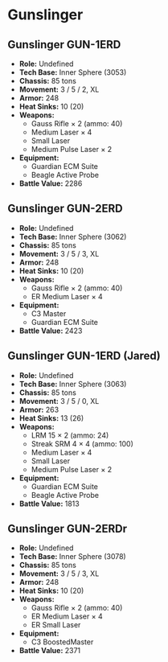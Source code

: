 # Gunslinger
## Gunslinger GUN-1ERD
- **Role:** Undefined
- **Tech Base:** Inner Sphere (3053)
- **Chassis:** 85 tons
- **Movement:** 3 / 5 / 2, XL
- **Armor:** 248
- **Heat Sinks:** 10 (20)
- **Weapons:**
  - Gauss Rifle × 2 (ammo: 40)
  - Medium Laser × 4
  - Small Laser
  - Medium Pulse Laser × 2
- **Equipment:**
  - Guardian ECM Suite
  - Beagle Active Probe
- **Battle Value:** 2286

## Gunslinger GUN-2ERD
- **Role:** Undefined
- **Tech Base:** Inner Sphere (3062)
- **Chassis:** 85 tons
- **Movement:** 3 / 5 / 3, XL
- **Armor:** 248
- **Heat Sinks:** 10 (20)
- **Weapons:**
  - Gauss Rifle × 2 (ammo: 40)
  - ER Medium Laser × 4
- **Equipment:**
  - C3 Master
  - Guardian ECM Suite
- **Battle Value:** 2423

## Gunslinger GUN-1ERD (Jared)
- **Role:** Undefined
- **Tech Base:** Inner Sphere (3063)
- **Chassis:** 85 tons
- **Movement:** 3 / 5 / 0, XL
- **Armor:** 263
- **Heat Sinks:** 13 (26)
- **Weapons:**
  - LRM 15 × 2 (ammo: 24)
  - Streak SRM 4 × 4 (ammo: 100)
  - Medium Laser × 4
  - Small Laser
  - Medium Pulse Laser × 2
- **Equipment:**
  - Guardian ECM Suite
  - Beagle Active Probe
- **Battle Value:** 1813

## Gunslinger GUN-2ERDr
- **Role:** Undefined
- **Tech Base:** Inner Sphere (3078)
- **Chassis:** 85 tons
- **Movement:** 3 / 5 / 3, XL
- **Armor:** 248
- **Heat Sinks:** 10 (20)
- **Weapons:**
  - Gauss Rifle × 2 (ammo: 40)
  - ER Medium Laser × 4
  - ER Small Laser
- **Equipment:**
  - C3 BoostedMaster
- **Battle Value:** 2371

